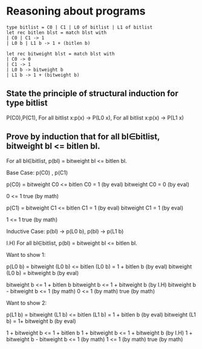# Reasoning about programs

```
type bitlist = C0 | C1 | L0 of bitlist | L1 of bitlist
let rec bitlen blst = match blst with
| C0 | C1 -> 1
| L0 b | L1 b -> 1 + (bitlen b)

let rec bitweight blst = match blst with
| C0 -> 0
| C1 -> 1
| L0 b -> bitweight b
| L1 b -> 1 + (bitweight b)
```

## State the principle of structural induction for type bitlist
P(C0),P(C1), 
For all bitlist x:p(x) -> P(L0 x), 
For all bitlist x:p(x) -> P(L1 x)

## Prove by induction that for all bl∈bitlist, bitweight bl <= bitlen bl.

For all bl∈bitlist, p(bl) = bitweight bl <= bitlen bl.


Base Case: p(C0) , p(C1)

p(C0) = bitweight C0 <= bitlen C0 = 1  (by eval)
bitweight C0 = 0  (by eval)

0 <= 1 
true  (by math)

p(C1) = bitweight C1 <= bitlen C1 = 1  (by eval)
bitweight C1 = 1  (by eval)

1 <= 1
true  (by math)


Inductive Case: p(bl) -> p(L0 b), p(bl) -> p(L1 b)

I.H) For all bl∈bitlist, p(bl) = bitweight bl <= bitlen bl.

Want to show 1:

p(L0 b) = bitweight (L0 b) <= bitlen (L0 b) = 1 + bitlen b  (by eval)
bitweight (L0 b) 
= bitweight b  (by eval)

bitweight b <= 1 + bitlen b
bitweight b <= 1 + bitweight b  (by I.H)
bitweight b - bitweight b <= 1  (by math)
0 <= 1  (by math)
true  (by math)


Want to show 2:

p(L1 b) = bitweight (L1 b) <= bitlen (L1 b) = 1 + bitlen b  (by eval)
bitweight (L1 b)
= 1+ bitweight b  (by eval)

1 + bitweight b <= 1 + bitlen b
1 + bitweight b <= 1 + bitweight b  (by I.H)
1 + bitweight b - bitweight b <= 1  (by math)
1 <= 1  (by math)
true  (by math)